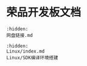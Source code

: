 # 荣品开发板文档


```{toctree}
:hidden:
网盘链接.md
```  

```{toctree}
:hidden:
Linux/index.md
Linux/SDK编译环境搭建
```  

